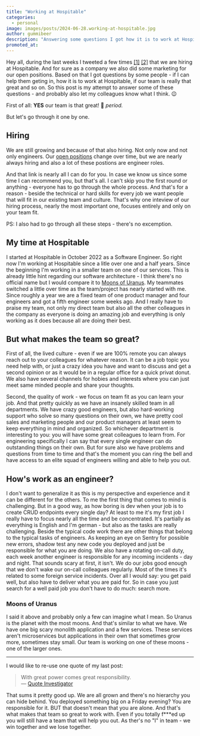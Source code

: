 ```yaml
---
title: "Working at Hospitable"
categories:
  - personal
image: images/posts/2024-06-28.working-at-hospitable.jpg
author: gummibeer
description: "Answering some questions I got how it is to work at Hospitable and about aour hiring process."
promoted_at:
---
```


Hey all, during the last weeks I tweeted a few times [[1]](https://x.com/devgummibeer/status/1805551732346306948) [[2]](https://x.com/devgummibeer/status/1804196806462419333) that we are hiring at Hospitable.
And for sure as a company we also did some marketing for our open positions.
Based on that I got questions by some people - if I can help them geting in, how it is to work at Hospitable, if our team is really that great and so on.
So this post is my attempt to answer some of these questions - and probably also let my colleagues know what I think. 😉

First of all: **YES** our team is that great! 🎉 _period._

But let's go through it one by one.

## Hiring

We are still growing and because of that also hiring.
Not only now and not only engineers.
Our [open positions](https://wrkbl.ink/aif33CK) change over time, but we are nearly always hiring and also a lot of these postions are engineer roles.

And that link is nearly all I can do for you.
In case we know us since some time I can recommend you, but that's all.
I can't skip you the first round or anything - everyone has to go through the whole process.
And that's for a reason - beside the technical or hard skills for every job we want people that will fit in our existing team and culture.
That's why one inteview of our hiring process, nearly the most important one, focuses entirely and only on your team fit.

PS: I also had to go through all these steps - there's no excemption.

## My time at Hospitable

I started at Hospitable in October 2022 as a Software Engineer.
So right now I'm working at Hospitable since a litle over one and a half years.
Since the beginning I'm working in a smaller team on one of our services.
This is already little hint regarding our software architecture - I think there's no official name but I would compare it to [Moons of Uranus](https://en.wikipedia.org/wiki/Moons_of_Uranus).
My teammates switched a little over time as the team/project has nearly started with me.
Since roughly a year we are a fixed team of one product manager and four engineers and got a fifth engineer some weeks ago.
And I really have to praise my team, not only my direct team but also all the other colleagues in the company as everyone is doing an amazing job and everything is only working as it does because all are doing their best.

## But what makes the team so great?

First of all, the lived culture - even if we are 100% remote you can always reach out to your colleagues for whatever reason.
It can be a job topic you need help with, or just a crazy idea you have and want to discuss and get a second opinion or as it would be in a regular office for a quick privat donut.
We also have several channels for hobies and interests where you can just meet same minded people and share your thoughts.

Second, the quality of work - we focus on team fit as you can learn your job.
And that pretty quickly as we have an insanely skilled team in all departments.
We have crazy good engineers, but also hard-working support who solve so many questions on their own, we have pretty cool sales and marketing people and our product managers at least seem to keep everything in mind and organized.
So whichever department is interesting to you: you will have some great colleagues to learn from.
For engineering specifically I can say that every single engineer can do outstanding things on their own.
But for sure also we have problems and questions from time to time and that's the moment you can ring the bell and have access to an elite squad of engineers willing and able to help you out.

## How's work as an engineer?

I don't want to generalize it as this is my perspective and experience and it can be different for the others.
To me the first thing that comes to mind is challenging.
But in a good way, as how boring is dev when your job is to create CRUD endpoints every single day?
At least to me it's my first job I really have to focus nearly all the time and be concentrated.
It's partially as everything is English and I'm german - but also as the tasks are really challenging.
Beside the typical code work there are other things that belong to the typical tasks of engineers.
As keeping an eye on Sentry for possible new errors, shadow test any new code you deployed and just be responsible for what you are doing.
We also have a rotating on-call duty, each week another engineer is responsible for any incoming incidents - day and night.
That sounds scary at first, it isn't.
We do our jobs good enough that we don't wake our on-call colleagues regularly.
Most of the times it's related to some foreign service incidents.
Over all I would say: you get paid well, but also have to deliver what you are paid for.
So in case you just search for a well paid job you don't have to do much: search more.

### Moons of Uranus

I said it above and probably only a few can imagine what I mean.
So Uranus is the planet with the most moons.
And that's similar to what we have.
We have one big scary monolith application and a few services.
These services aren't microservices but applications in their own that sometimes grow more, sometimes stay small.
Our team is working on one of these moons - one of the larger ones.

---

I would like to re-use one quote of my last post:

> With great power comes great responsibility.  
> &mdash; [Quote Investigator](https://quoteinvestigator.com/2015/07/23/great-power/)

That sums it pretty good up.
We are all grown and there's no hierarchy you can hide behind.
You deployed something big on a Friday evening?
You are responsible for it.
BUT that doesn't mean that you are alone.
And that's what makes that team so great to work with.
Even if you totally f\*\*\*ed up you will still have a team that will help you out.
As ther's no "I" in team - we win together and we lose together.
